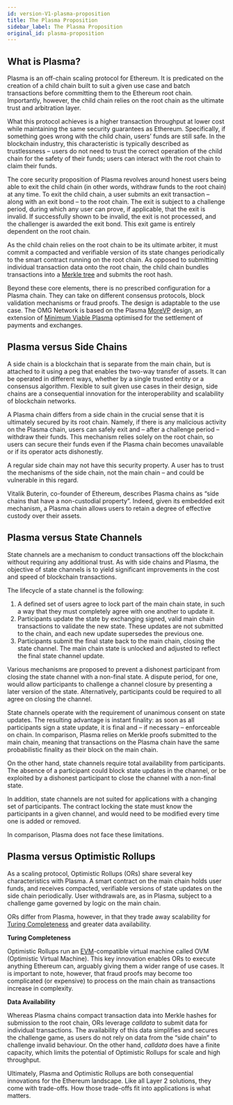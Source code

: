 ```yaml
---
id: version-V1-plasma-proposition
title: The Plasma Proposition
sidebar_label: The Plasma Proposition
original_id: plasma-proposition
---
```


## What is Plasma?

Plasma is an off-chain scaling protocol for Ethereum. It is predicated on the creation of a child chain built to suit a given use case and batch transactions before committing them to the  Ethereum root chain. Importantly, however, the child chain relies on the root chain as the ultimate trust and arbitration layer.

What this protocol achieves is a higher transaction throughput at lower cost while maintaining the same security guarantees as Ethereum. Specifically, if something goes wrong with the child chain, users’ funds are still safe. In the blockchain industry, this characteristic is typically described as trustlessness – users do not need to trust the correct operation of the child chain for the safety of their funds; users can interact with the root chain to claim their funds.

The core security proposition of Plasma revolves around honest users being able to exit the child chain (in other words, withdraw funds to the root chain) at any time. To exit the child chain, a user submits an exit transaction – along with an exit bond – to the root chain. The exit is subject to a challenge period, during which any user can prove, if applicable, that the exit is invalid. If successfully shown to be invalid, the exit is not processed, and the challenger is awarded the exit bond. This exit game is entirely dependent on the root chain.

As the child chain relies on the root chain to be its ultimate arbiter, it must commit a compacted and verifiable version of its state changes periodically to the smart contract running on the root chain. As opposed to submitting individual transaction data onto the root chain, the child chain bundles transactions into a [Merkle tree](https://medium.com/crypto-0-nite/merkle-proofs-explained-6dd429623dc5) and submits the root hash.

Beyond these core elements, there is no prescribed configuration for a Plasma chain. They can take on different consensus protocols, block validation mechanisms or fraud proofs. The design is adaptable to the use case. The OMG Network is  based on the Plasma [MoreVP](https://github.com/omgnetwork/elixir-omg/blob/master/docs/morevp.md) design, an extension of [Minimum Viable Plasma](https://ethresear.ch/t/minimal-viable-plasma/426) optimised for the settlement of payments and exchanges.


## Plasma versus Side Chains

A side chain is a blockchain that is separate from the main chain, but is attached to it using a peg that enables the two-way transfer of assets. It can be operated in different ways, whether by a single trusted entity or a consensus algorithm. Flexible to suit given use cases in their design, side chains are a consequential innovation for the interoperability and scalability of blockchain networks.

A Plasma chain differs from a side chain in the crucial sense that it is ultimately secured by its root chain. Namely, if there is any malicious activity on the Plasma chain, users can safely exit and – after a challenge period – withdraw their funds. This mechanism relies solely on the root chain, so users can secure their funds even if the Plasma chain becomes unavailable or if its operator acts dishonestly.

A regular side chain may not have this security property. A user has to trust the mechanisms of the side chain, not the main chain – and could be vulnerable in this regard.

Vitalik Buterin, co-founder of Ethereum, describes Plasma chains as “side chains that have a non-custodial property”. Indeed, given its embedded exit mechanism, a Plasma chain allows users to retain a degree of effective custody over their assets.

## Plasma versus State Channels

State channels are a mechanism to conduct transactions off the blockchain without requiring any additional trust. As with side chains and Plasma, the objective of state channels is to yield significant improvements in the cost and speed of blockchain transactions. 

The lifecycle of a state channel is the following: 

1. A defined set of users agree to lock part of the main chain state, in such a way that they must completely agree with one another to update it. 
2. Participants update the state by exchanging signed, valid main chain transactions to validate the new state. These updates are not submitted to the chain, and each new update supersedes the previous one.
3. Participants submit the final state back to the main chain, closing the state channel. The main chain state is unlocked and adjusted to reflect the final state channel update. 

Various mechanisms are proposed to prevent a dishonest participant from closing the state channel with a non-final state. A dispute period, for one, would allow participants to challenge a channel closure by presenting a later version of the state. Alternatively, participants could be required to all agree on closing the channel. 

State channels operate with the requirement of unanimous consent on state updates. The resulting advantage is instant finality: as soon as all participants sign a state update, it is final and – if necessary – enforceable on chain.  In comparison, Plasma relies on Merkle proofs submitted to the main chain, meaning that transactions on the Plasma chain have the same probabilistic finality as their block on the main chain.

On the other hand, state channels require total availability from participants. The absence of a participant could block state updates in the channel,  or be exploited by a dishonest participant to close the channel with a non-final state. 

In addition, state channels are not suited for applications with a changing set of participants. The contract locking the state must know the participants in a given channel, and would need to be modified every time one is added or removed. 

In comparison, Plasma does not face these limitations. 

## Plasma versus Optimistic Rollups

As a scaling protocol, Optimistic Rollups (ORs) share several key characteristics with Plasma. A smart contract on the main chain holds user funds, and receives compacted, verifiable versions of state updates on the side chain periodically. User withdrawals are, as in Plasma, subject to a challenge game governed by logic on the main chain.

ORs differ from Plasma, however, in that they trade away scalability for [Turing Completeness](https://www.binance.vision/glossary/turing-complete) and greater data availability. 

**Turing Completeness**

Optimistic Rollups run an [EVM](https://www.binance.vision/glossary/virtual-machine)-compatible virtual machine called OVM (Optimistic Virtual Machine). This key innovation enables ORs to execute anything Ethereum can, arguably giving them a wider range of use cases. It is important to note, however, that fraud proofs may become too complicated (or expensive) to process on the main chain as transactions increase in complexity.

**Data Availability**

Whereas Plasma chains compact transaction data into Merkle hashes for submission to the root chain, ORs leverage *calldata* to submit data for individual transactions. The availability of this data simplifies and secures the challenge game, as users do not rely on data from the “side chain” to challenge invalid behaviour. On the other hand, *calldata* does have a finite capacity, which limits the potential of Optimistic Rollups for scale and high throughput.

Ultimately, Plasma and Optimistic Rollups are both consequential innovations for the Ethereum landscape. Like all Layer 2 solutions, they come with trade-offs. How those trade-offs fit into applications is what matters.







